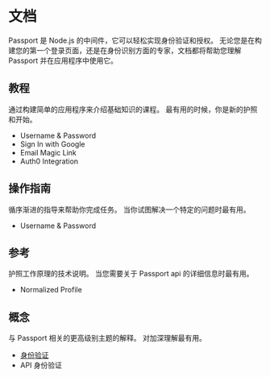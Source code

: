 # 文档

Passport 是 Node.js 的中间件，它可以轻松实现身份验证和授权。
无论您是在构建您的第一个登录页面，还是在身份识别方面的专家，文档都将帮助您理解 Passport 并在应用程序中使用它。

## 教程

通过构建简单的应用程序来介绍基础知识的课程。
最有用的时候，你是新的护照和开始。

- Username & Password
- Sign In with Google
- Email Magic Link
- Auth0 Integration

## 操作指南

循序渐进的指导来帮助你完成任务。
当你试图解决一个特定的问题时最有用。

- Username & Password

## 参考

护照工作原理的技术说明。
当您需要关于 Passport api 的详细信息时最有用。

- Normalized Profile

## 概念

与 Passport 相关的更高级别主题的解释。
对加深理解最有用。

- [身份验证](concepts/authentication.md)
- API 身份验证
